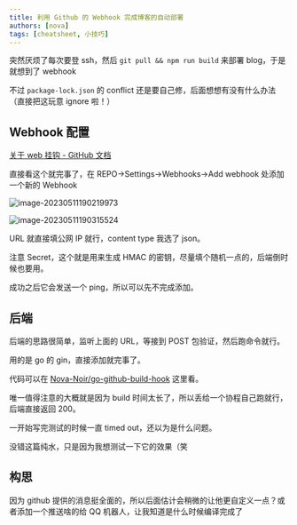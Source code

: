 ```yaml
---
title: 利用 Github 的 Webhook 完成博客的自动部署
authors: [nova]
tags: [cheatsheet, 小技巧]
---
```


突然厌烦了每次要登 ssh，然后 `git pull && npm run build` 来部署 blog，于是就想到了 webhook

不过 `package-lock.json` 的 conflict 还是要自己修，后面想想有没有什么办法（直接把这玩意 ignore 啦！）

<!--truncate-->



## Webhook 配置

[关于 web 挂钩 - GitHub 文档](https://docs.github.com/zh/webhooks-and-events/webhooks/about-webhooks)

直接看这个就完事了，在 REPO->Settings->Webhooks->Add webhook 处添加一个新的 Webhook

![image-20230511190219973](https://cdn.ova.moe/img/image-20230511190219973.png)

![image-20230511190315524](https://cdn.ova.moe/img/image-20230511190315524.png)

URL 就直接填公网 IP 就行，content type 我选了 json。

注意 Secret，这个就是用来生成 HMAC 的密钥，尽量填个随机一点的，后端倒时候也要用。

成功之后它会发送一个 ping，所以可以先不完成添加。



## 后端

后端的思路很简单，监听上面的 URL，等接到 POST 包验证，然后跑命令就行。

用的是 go 的 gin，直接添加就完事了。

代码可以在 [Nova-Noir/go-github-build-hook](https://github.com/Nova-Noir/go-github-build-hook) 这里看。

唯一值得注意的大概就是因为 build 时间太长了，所以丢给一个协程自己跑就行，后端直接返回 200。

一开始写完测试的时候一直 timed out，还以为是什么问题。



没错这篇纯水，只是因为我想测试一下它的效果（笑



## 构思

因为 github 提供的消息挺全面的，所以后面估计会稍微的让他更自定义一点？或者添加一个推送啥的给 QQ 机器人，让我知道是什么时候编译完成了

